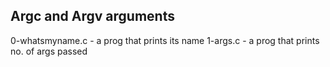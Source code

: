 ## Argc and Argv arguments
0-whatsmyname.c - a prog that prints its name
1-args.c - a prog that prints no. of args passed
